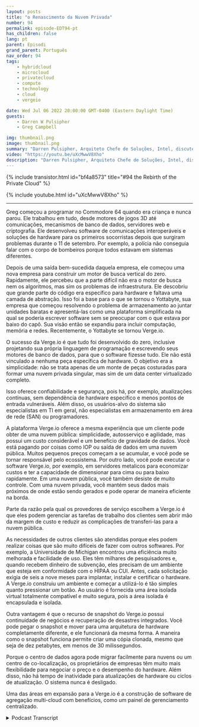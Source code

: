 ```yaml
---
layout: posts
title: "o Renascimento da Nuvem Privada"
number: 94
permalink: episode-EDT94-pt
has_children: false
lang: pt
parent: Episodi
grand_parent: Português
nav_order: 94
tags:
    - hybridcloud
    - microcloud
    - privatecloud
    - compute
    - technology
    - cloud
    - vergeio

date: Wed Jul 06 2022 20:00:00 GMT-0400 (Eastern Daylight Time)
guests:
    - Darren W Pulsipher
    - Greg Campbell

img: thumbnail.png
image: thumbnail.png
summary: "Darren Pulsipher, Arquiteto Chefe de Soluções, Intel, discute os data centers definidos por software da Verge.io que simplificam a TI e tornam a nuvem privada fácil e eficiente com o CTO da Verge.io, Greg Campbell."
video: "https://youtu.be/uXcMwwV8Xho"
description: "Darren Pulsipher, Arquiteto Chefe de Soluções, Intel, discute os data centers definidos por software da Verge.io que simplificam a TI e tornam a nuvem privada fácil e eficiente com o CTO da Verge.io, Greg Campbell."
---
```


<div>
{% include transistor.html id="bf4a8573" title="#94 the Rebirth of the Private Cloud" %}

{% include youtube.html id="uXcMwwV8Xho" %}
</div>

---

Greg começou a programar no Commodore 64 quando era criança e nunca parou. Ele trabalhou em tudo, desde motores de jogos 3D até comunicações, mecanismos de banco de dados, servidores web e criptografia. Ele desenvolveu software de comunicações interoperáveis e soluções de hardware para os primeiros socorristas depois que surgiram problemas durante o 11 de setembro. Por exemplo, a polícia não conseguia falar com o corpo de bombeiros porque todos estavam em sistemas diferentes.

Depois de uma saída bem-sucedida daquela empresa, ele começou uma nova empresa para construir um motor de busca vertical do zero. Rapidamente, ele percebeu que a parte difícil não era o motor de busca nem os algoritmos, mas sim os problemas de infraestrutura. Ele descobriu que grande parte do código era específico para hardware e faltava uma camada de abstração. Isso foi a base para o que se tornou o Yottabyte, sua empresa que começou resolvendo o problema de armazenamento ao juntar unidades baratas e apresentá-las como uma plataforma simplificada na qual se poderia escrever software sem se preocupar com o que estava por baixo do capô. Sua visão então se expandiu para incluir computação, memória e redes. Recentemente, o Yottabyte se tornou Verge.io.

O sucesso da Verge.io é que tudo foi desenvolvido do zero, inclusive projetando sua própria linguagem de programação e escrevendo seus motores de banco de dados, para que o software fizesse tudo. Ele não está vinculado a nenhuma peça específica de hardware. O objetivo era a simplicidade: não se trata apenas de um monte de peças costuradas para formar uma nuvem privada singular, mas sim de um data center virtualizado completo.

Isso oferece confiabilidade e segurança, pois há, por exemplo, atualizações contínuas, sem dependência de hardware específico e menos pontos de entrada vulneráveis. Além disso, os usuários-alvo do sistema são especialistas em TI em geral, não especialistas em armazenamento em área de rede (SAN) ou programadores.

A plataforma Verge.io oferece a mesma experiência que um cliente pode obter de uma nuvem pública: simplicidade, autosserviço e agilidade, mas possui um custo considerável e um benefício de gravidade de dados. Você está pagando por coisas como IOP ou saída de dados em uma nuvem pública. Muitos pequenos preços começam a se acumular, e você pode se tornar responsável pelo ecossistema. Por outro lado, você pode executar o software Verge.io, por exemplo, em servidores metalicos para economizar custos e ter a capacidade de dimensionar para cima ou para baixo rapidamente. Em uma nuvem pública, você também desiste de muito controle. Com uma nuvem privada, você mantém seus dados mais próximos de onde estão sendo gerados e pode operar de maneira eficiente na borda.

Parte da razão pela qual os provedores de serviço escolhem a Verge.io é que eles podem gerenciar as tarefas de trabalho dos clientes sem abrir mão da margem de custo e reduzir as complicações de transferi-las para a nuvem pública.

As necessidades de outros clientes são atendidas porque eles podem realizar coisas que são muito difíceis de fazer com outros softwares. Por exemplo, a Universidade de Michigan encontrou uma eficiência muito melhorada e facilidade de uso. Eles têm milhares de pesquisadores e, quando recebem dinheiro de subvenção, eles precisam de um ambiente que esteja em conformidade com o HIPAA ou CUI. Antes, cada solicitação exigia de seis a nove meses para implantar, instalar e certificar o hardware. A Verge.io construiu um ambiente e começar a utilizá-lo é tão simples quanto pressionar um botão. Ao usuário é fornecida uma área isolada virtual totalmente compatível e muito segura, pois a área isolada é encapsulada e isolada.

Outra vantagem é que o recurso de snapshot do Verge.io possui continuidade de negócios e recuperação de desastres integrados. Você pode pegar o snapshot e mover para uma arquitetura de hardware completamente diferente, e ele funcionará da mesma forma. A maneira como o snapshot funciona permite criar uma cópia clonada, mesmo que seja de dez petabytes, em menos de 30 milissegundos.

Porque o centro de dados agora pode migrar facilmente para nuvens ou um centro de co-localização, os proprietários de empresas têm muito mais flexibilidade para negociar o preço e o desempenho do hardware. Além disso, não há tempo de inatividade para atualizações de hardware ou ciclos de atualização. O sistema nunca é desligado.

Uma das áreas em expansão para a Verge.io é a construção de software de agregação multi-cloud com benefícios, como um painel de gerenciamento centralizado.



<details>
<summary> Podcast Transcript </summary>

<p></p>

</details>
